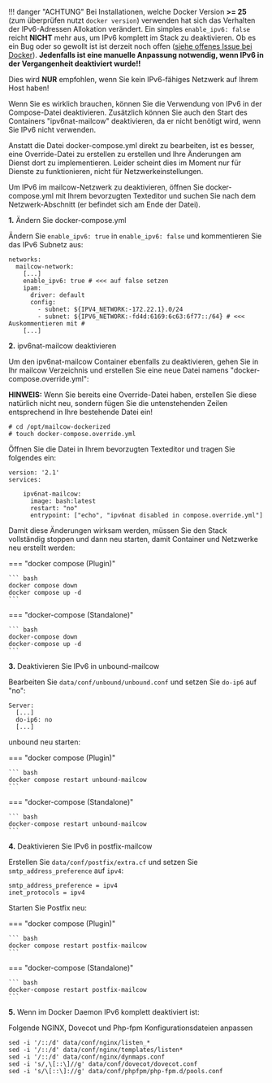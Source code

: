 !!! danger "ACHTUNG"
    Bei Installationen, welche Docker Version **>= 25** (zum überprüfen nutzt `docker version`) verwenden hat sich das Verhalten der IPv6-Adressen Allokation verändert. Ein simples `enable_ipv6: false` reicht **NICHT** mehr aus, um IPv6 komplett im Stack zu deaktivieren. Ob es ein Bug oder so gewollt ist ist derzeit noch offen ([siehe offenes Issue bei Docker](https://github.com/moby/moby/issues/47202)). **Jedenfalls ist eine manuelle Anpassung notwendig, wenn IPv6 in der Vergangenheit deaktiviert wurde!!**

Dies wird **NUR** empfohlen, wenn Sie kein IPv6-fähiges Netzwerk auf Ihrem Host haben!

Wenn Sie es wirklich brauchen, können Sie die Verwendung von IPv6 in der Compose-Datei deaktivieren.
Zusätzlich können Sie auch den Start des Containers "ipv6nat-mailcow" deaktivieren, da er nicht benötigt wird, wenn Sie IPv6 nicht verwenden.

Anstatt die Datei docker-compose.yml direkt zu bearbeiten, ist es besser, eine Override-Datei zu erstellen 
zu erstellen und Ihre Änderungen am Dienst dort zu implementieren. Leider scheint dies im Moment nur für Dienste zu funktionieren, nicht für Netzwerkeinstellungen.

Um IPv6 im mailcow-Netzwerk zu deaktivieren, öffnen Sie docker-compose.yml mit Ihrem bevorzugten Texteditor und suchen Sie nach dem Netzwerk-Abschnitt (er befindet sich am Ende der Datei). 

**1.** Ändern Sie docker-compose.yml

Ändern Sie `enable_ipv6: true` in `enable_ipv6: false` und kommentieren Sie das IPv6 Subnetz aus:

```
networks:
  mailcow-network:
    [...]
    enable_ipv6: true # <<< auf false setzen
    ipam:
      driver: default
      config:
        - subnet: ${IPV4_NETWORK:-172.22.1}.0/24
        - subnet: ${IPV6_NETWORK:-fd4d:6169:6c63:6f77::/64} # <<< Auskommentieren mit #
    [...]
```

**2.** ipv6nat-mailcow deaktivieren

Um den ipv6nat-mailcow Container ebenfalls zu deaktivieren, gehen Sie in Ihr mailcow Verzeichnis und erstellen Sie eine neue Datei namens "docker-compose.override.yml": 

**HINWEIS:** Wenn Sie bereits eine Override-Datei haben, erstellen Sie diese natürlich nicht neu, sondern fügen Sie die untenstehenden Zeilen entsprechend in Ihre bestehende Datei ein!

```
# cd /opt/mailcow-dockerized
# touch docker-compose.override.yml
```

Öffnen Sie die Datei in Ihrem bevorzugten Texteditor und tragen Sie folgendes ein:

```
version: '2.1'
services:

    ipv6nat-mailcow:
      image: bash:latest
      restart: "no"
      entrypoint: ["echo", "ipv6nat disabled in compose.override.yml"]
```

Damit diese Änderungen wirksam werden, müssen Sie den Stack vollständig stoppen und dann neu starten, damit Container und Netzwerke neu erstellt werden:


=== "docker compose (Plugin)"

    ``` bash
    docker compose down
    docker compose up -d
    ```

=== "docker-compose (Standalone)"

    ``` bash
    docker-compose down
    docker-compose up -d
    ```

**3.** Deaktivieren Sie IPv6 in unbound-mailcow

Bearbeiten Sie `data/conf/unbound/unbound.conf` und setzen Sie `do-ip6` auf "no":

```
Server:
  [...]
  do-ip6: no
  [...]
```

unbound neu starten:

=== "docker compose (Plugin)"

    ``` bash
    docker compose restart unbound-mailcow
    ```

=== "docker-compose (Standalone)"

    ``` bash
    docker-compose restart unbound-mailcow
    ```

**4.** Deaktivieren Sie IPv6 in postfix-mailcow

Erstellen Sie `data/conf/postfix/extra.cf` und setzen Sie `smtp_address_preference` auf `ipv4`:

```
smtp_address_preference = ipv4
inet_protocols = ipv4
```

Starten Sie Postfix neu:

=== "docker compose (Plugin)"

    ``` bash
    docker compose restart postfix-mailcow
    ```

=== "docker-compose (Standalone)"

    ``` bash
    docker-compose restart postfix-mailcow
    ```

**5.** Wenn im Docker Daemon IPv6 komplett deaktiviert ist:

Folgende NGINX, Dovecot und Php-fpm Konfigurationsdateien anpassen

```
sed -i '/::/d' data/conf/nginx/listen_*
sed -i '/::/d' data/conf/nginx/templates/listen*
sed -i '/::/d' data/conf/nginx/dynmaps.conf
sed -i 's/,\[::\]//g' data/conf/dovecot/dovecot.conf
sed -i 's/\[::\]://g' data/conf/phpfpm/php-fpm.d/pools.conf
```
